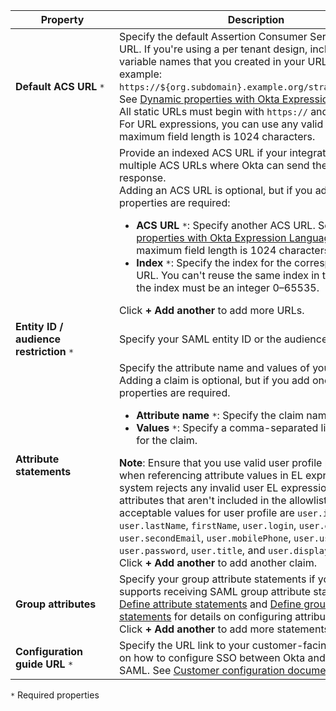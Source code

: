 | <div style="width:150px">Property</div> | Description  |
| ----------------- | ------------ |
| **Default ACS URL** `*` | Specify the default Assertion Consumer Service (ACS) URL. If you're using a per tenant design, include the variable names that you created in your URL. For example: `https://${org.subdomain}.example.org/strawberry/login`. See [Dynamic properties with Okta Expression Language](#dynamic-properties-with-okta-expression-language).<br> All static URLs must begin with `https://` and be complete. For URL expressions, you can use any valid format. The maximum field length is 1024 characters. </br>|
| &nbsp; | Provide an indexed ACS URL if your integration supports multiple ACS URLs where Okta can send the SAML response.<br>Adding an ACS URL is optional, but if you add one, both properties are required:<br><ul><li>**ACS URL** `*`: Specify another ACS URL. See [Dynamic properties with Okta Expression Language](#dynamic-properties-with-okta-expression-language). The maximum field length is 1024 characters.</li><li>**Index** `*`: Specify the index for the corresponding ACS URL. You can't reuse the same index in the list, and the index must be an integer 0&ndash;65535.</li></ul>Click **+ Add another** to add more URLs.|
|**Entity ID / audience restriction** `*` | Specify your SAML entity ID or the audience restriction.  |
| **Attribute statements** | Specify the attribute name and values of your claim. <br>Adding a claim is optional, but if you add one, both properties are required.<br> <ul><li>**Attribute name** `*`: Specify the claim name.</li><li> **Values** `*`: Specify a comma-separated list of values for the claim.</li></ul> **Note**: Ensure that you use valid user profile properties when referencing attribute values in EL expressions. The system rejects any invalid user EL expressions and attributes that aren't included in the allowlist. The acceptable values for user profile are `user.id`, `user.lastName`, `firstName`, `user.login`, `user.email`, `user.secondEmail`, `user.mobilePhone`, `user.userName`, `user.password`, `user.title`, and `user.displayName`. <br> Click **+ Add another** to add another claim.</br>|
| **Group attributes** | Specify your group attribute statements if your app supports receiving SAML group attribute statements. See [Define attribute statements](https://help.okta.com/okta_help.htm?type=oie&id=ext-define-attribute-statements) and [Define group attribute statements](https://help.okta.com/okta_help.htm?type=oie&id=ext-define-group-attribute-statements) for details on configuring attribute statements.<br>Click **+ Add another** to add more statements. |
| **Configuration guide URL** `*` | Specify the URL link to your customer-facing instructions on how to configure SSO between Okta and your app with SAML. See [Customer configuration document guidelines](/docs/guides/submit-app-prereq/main/#customer-configuration-document-guidelines).|

`*` Required properties
